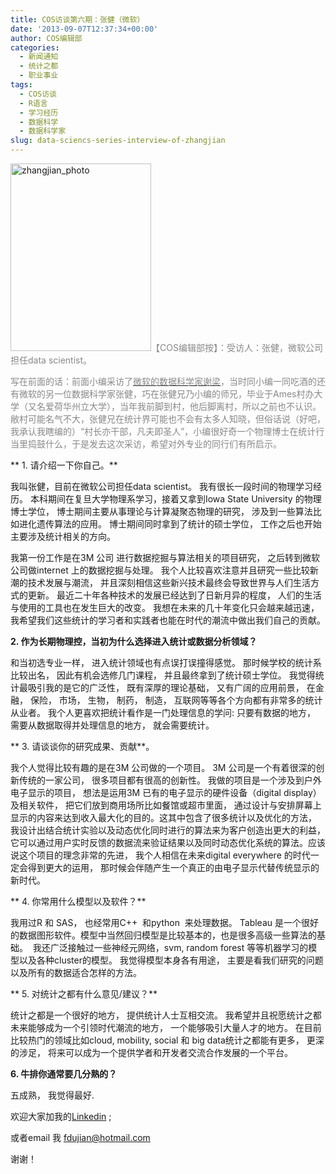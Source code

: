 ```yaml
---
title: COS访谈第六期：张健（微软）
date: '2013-09-07T12:37:34+00:00'
author: COS编辑部
categories:
  - 新闻通知
  - 统计之都
  - 职业事业
tags:
  - COS访谈
  - R语言
  - 学习经历
  - 数据科学
  - 数据科学家
slug: data-sciencs-series-interview-of-zhangjian
---
```


[<img class="size-medium wp-image-8363 alignleft" alt="zhangjian_photo" src="https://cos.name/wp-content/uploads/2013/08/zhangjian_photo-225x300.jpg" width="225" height="300" srcset="https://cos.name/wp-content/uploads/2013/08/zhangjian_photo-225x300.jpg 225w, https://cos.name/wp-content/uploads/2013/08/zhangjian_photo.jpg 307w" sizes="(max-width: 225px) 100vw, 225px" />](https://cos.name/wp-content/uploads/2013/08/zhangjian_photo.jpg)<span style="color: #888888;">【COS编辑部按】：受访人：张健，微软公司担任data scientist。</span>

<span style="color: #888888;">写在前面的话：前面小编采访了<a href="https://cos.name/2013/08/interview_of_xie_liang/"><span style="color: #888888;">微软的数据科学家谢梁</span></a>，当时同小编一同吃酒的还有微软的另一位数据科学家张健，巧在张健兄乃小编的师兄，毕业于Ames村办大学（又名爱荷华州立大学），当年我前脚到村，他后脚离村，所以之前也不认识。敝村可能名气不大，张健兄在统计界可能也不会有太多人知晓，但俗话说（好吧，我承认我瞎编的）“村长亦干部，凡夫即圣人”，小编很好奇一个物理博士在统计行当里捣鼓什么，于是发去这次采访，希望对外专业的同行们有所启示。</span>
  
<!--more-->


  
** 1. 请介绍一下你自己。**
  
我叫张健，目前在微软公司担任data scientist。 我有很长一段时间的物理学习经历。 本科期间在复旦大学物理系学习，接着又拿到Iowa State University 的物理博士学位， 博士期间主要从事理论与计算凝聚态物理的研究， 涉及到一些算法比如进化遗传算法的应用。 博士期间同时拿到了统计的硕士学位， 工作之后也开始主要涉及统计相关的方向。

我第一份工作是在3M 公司 进行数据挖掘与算法相关的项目研究， 之后转到微软公司做internet 上的数据挖掘与处理。 我个人比较喜欢注意并且研究一些比较新潮的技术发展与潮流， 并且深刻相信这些新兴技术最终会导致世界与人们生活方式的更新。 最近二十年各种技术的发展已经达到了日新月异的程度， 人们的生活与使用的工具也在发生巨大的改变。 我想在未来的几十年变化只会越来越迅速， 我希望我们这些统计的学习者和实践者也能在时代的潮流中做出我们自己的贡献。

**2. 作为长期物理控，当初为什么选择进入统计或数据分析领域？**

和当初选专业一样， 进入统计领域也有点误打误撞得感觉。 那时候学校的统计系比较出名， 因此有机会选修几门课程， 并且最终拿到了统计硕士学位。 我觉得统计最吸引我的是它的广泛性， 既有深厚的理论基础， 又有广阔的应用前景， 在金融， 保险， 市场， 生物， 制药， 制造， 互联网等等各个方向都有非常多的统计从业者。 我个人更喜欢把统计看作是一门处理信息的学问: 只要有数据的地方， 需要从数据取得并处理信息的地方， 就会需要统计。

** 3. 请谈谈你的研究成果、贡献**。

我个人觉得比较有趣的是在3M 公司做的一个项目。 3M 公司是一个有着很深的创新传统的一家公司， 很多项目都有很高的创新性。 我做的项目是一个涉及到户外电子显示的项目， 想法是运用3M 已有的电子显示的硬件设备（digital display）及相关软件， 把它们放到商用场所比如餐馆或超市里面， 通过设计与安排屏幕上显示的内容来达到收入最大化的目的。这其中包含了很多统计以及优化的方法， 我设计出结合统计实验以及动态优化同时进行的算法来为客户创造出更大的利益，它可以通过用户实时反馈的数据流来验证结果以及同时动态优化系统的算法。应该说这个项目的理念非常的先进， 我个人相信在未来digital everywhere 的时代一定会得到更大的运用， 那时候会伴随产生一个真正的由电子显示代替传统显示的新时代。

 ** 4. 你常用什么模型以及软件？**

我用过R 和 SAS， 也经常用C++  和python  来处理数据。 Tableau 是一个很好的数据图形软件。模型中当然回归模型是比较基本的，也是很多高级一些算法的基础。  我还广泛接触过一些神经元网络，svm, random forest 等等机器学习的模型以及各种cluster的模型。 我觉得模型本身各有用途， 主要是看我们研究的问题以及所有的数据适合怎样的方法。

 ** 5. 对统计之都有什么意见/建议？**

统计之都是一个很好的地方， 提供统计人士互相交流。 我希望并且祝愿统计之都未来能够成为一个引领时代潮流的地方， 一个能够吸引大量人才的地方。 在目前比较热门的领域比如cloud, mobility, social 和 big data统计之都能有更多， 更深的涉足， 将来可以成为一个提供学者和开发者交流合作发展的一个平台。

**6. 牛排你通常要几分熟的？**

五成熟， 我觉得最好.

欢迎大家加我的[Linkedin](http://www.linkedin.com/profile/view?id=57165019) ;

或者email 我 <fdujian@hotmail.com>

谢谢！
